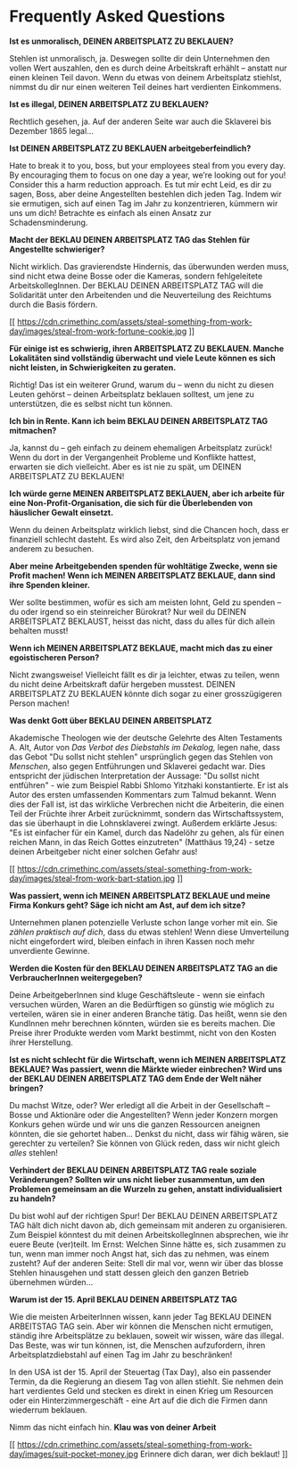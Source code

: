 # Frequently Asked Questions

**Ist es unmoralisch, DEINEN ARBEITSPLATZ ZU BEKLAUEN?**

Stehlen ist unmoralisch, ja. Deswegen sollte dir dein Unternehmen den vollen Wert auszahlen, den es durch deine Arbeitskraft erhählt – anstatt nur einen kleinen Teil davon. Wenn du etwas von deinem Arbeitsplatz stiehlst, nimmst du dir nur einen weiteren Teil deines hart verdienten Einkommens.

**Ist es illegal, DEINEN ARBEITSPLATZ ZU BEKLAUEN?**

Rechtlich gesehen, ja. Auf der anderen Seite war auch die Sklaverei bis Dezember 1865 legal…

**Ist DEINEN ARBEITSPLATZ ZU BEKLAUEN arbeitgeberfeindlich?**

Hate to break it to you, boss, but your employees steal from you every day. By encouraging them to focus on one day a year, we’re looking out for you! Consider this a harm reduction approach.
Es tut mir echt Leid, es dir zu sagen, Boss, aber deine Angestellten bestehlen dich jeden Tag. Indem wir sie ermutigen, sich auf einen Tag im Jahr zu konzentrieren, kümmern wir uns um dich! Betrachte es einfach als einen Ansatz zur Schadensminderung.

**Macht der BEKLAU DEINEN ARBEITSPLATZ TAG das Stehlen für Angestellte schwieriger?**

Nicht wirklich. Das gravierendste Hindernis, das überwunden werden muss, sind nicht etwa deine Bosse oder die Kameras, sondern fehlgeleitete ArbeitskollegInnen. Der BEKLAU DEINEN ARBEITSPLATZ TAG will die Solidarität unter den Arbeitenden und die Neuverteilung des Reichtums durch die Basis fördern.

[[ https://cdn.crimethinc.com/assets/steal-something-from-work-day/images/steal-from-work-fortune-cookie.jpg ]]

**Für einige ist es schwierig, ihren ARBEITSPLATZ ZU BEKLAUEN. Manche Lokalitäten sind vollständig überwacht und viele Leute können es sich nicht leisten, in Schwierigkeiten zu geraten.**

Richtig! Das ist ein weiterer Grund, warum du – wenn du nicht zu diesen Leuten gehörst – deinen Arbeitsplatz beklauen solltest, um jene zu unterstützen, die es selbst nicht tun können.

**Ich bin in Rente. Kann ich beim BEKLAU DEINEN ARBEITSPLATZ TAG mitmachen?**

Ja, kannst du – geh einfach zu deinem ehemaligen Arbeitsplatz zurück! Wenn du dort in der Vergangenheit Probleme und Konflikte hattest, erwarten sie dich vielleicht. Aber es ist nie zu spät, um DEINEN ARBEITSPLATZ ZU BEKLAUEN!

**Ich würde gerne MEINEN ARBEITSPLATZ BEKLAUEN, aber ich arbeite für eine Non-Profit-Organisation, die sich für die Überlebenden von häuslicher Gewalt einsetzt.**

Wenn du deinen Arbeitsplatz wirklich liebst, sind die Chancen hoch, dass er finanziell schlecht dasteht. Es wird also Zeit, den Arbeitsplatz von jemand anderem zu besuchen.

**Aber meine Arbeitgebenden spenden für wohltätige Zwecke, wenn sie Profit machen! Wenn ich MEINEN ARBEITSPLATZ BEKLAUE, dann sind ihre Spenden kleiner.**

Wer sollte bestimmen, wofür es sich am meisten lohnt, Geld zu spenden – du oder irgend so ein steinreicher Bürokrat? Nur weil du DEINEN ARBEITSPLATZ BEKLAUST, heisst das nicht, dass du alles für dich allein behalten musst!

**Wenn ich MEINEN ARBEITSPLATZ BEKLAUE, macht mich das zu einer egoistischeren Person?**

Nicht zwangsweise! Vielleicht fällt es dir ja leichter, etwas zu teilen, wenn du nicht deine Arbeitskraft dafür hergeben musstest. DEINEN ARBEITSPLATZ ZU BEKLAUEN könnte dich sogar zu einer grosszügigeren Person machen!

**Was denkt Gott über BEKLAU DEINEN ARBEITSPLATZ**

Akademische Theologen wie der deutsche Gelehrte des Alten Testaments A. Alt, Autor von _Das Verbot des Diebstahls im Dekalog,_ legen nahe, dass das Gebot "Du sollst nicht stehlen" ursprünglich gegen das Stehlen von _Menschen_, also gegen Entführungen und Sklaverei gedacht war. Dies entspricht der jüdischen Interpretation der Aussage: "Du sollst nicht entführen" - wie zum Beispiel Rabbi Shlomo Yitzhaki konstantierte. Er ist als Autor des ersten umfassenden Kommentars zum Talmud bekannt. Wenn dies der Fall ist, ist das wirkliche Verbrechen nicht die Arbeiterin, die einen Teil der Früchte ihrer Arbeit zurücknimmt, sondern das Wirtschaftssystem, das sie überhaupt in die Lohnsklaverei zwingt. Außerdem erklärte Jesus: "Es ist einfacher für ein Kamel, durch das Nadelöhr zu gehen, als für einen reichen Mann, in das Reich Gottes einzutreten" (Matthäus 19,24) - setze deinen Arbeitgeber nicht einer solchen Gefahr aus!

[[ https://cdn.crimethinc.com/assets/steal-something-from-work-day/images/steal-from-work-bart-station.jpg ]]

**Was passiert, wenn ich MEINEN ARBEITSPLATZ BEKLAUE und meine Firma Konkurs geht? Säge ich nicht am Ast, auf dem ich sitze?**

Unternehmen planen potenzielle Verluste schon lange vorher mit ein. Sie _zählen praktisch auf dich_, dass du etwas stehlen! Wenn diese Umverteilung nicht eingefordert wird, bleiben einfach in ihren Kassen noch mehr unverdiente Gewinne.

**Werden die Kosten für den BEKLAU DEINEN ARBEITSPLATZ TAG an die VerbraucherInnen weitergegeben?**

Deine ArbeitgeberInnen sind kluge Geschäftsleute - wenn sie einfach versuchen würden, Waren an die Bedürftigen so günstig wie möglich zu verteilen, wären sie in einer anderen Branche tätig. Das heißt, wenn sie den KundInnen mehr berechnen könnten, würden sie es bereits machen. Die Preise ihrer Produkte werden vom Markt bestimmt, nicht von den Kosten ihrer Herstellung.

**Ist es nicht schlecht für die Wirtschaft, wenn ich MEINEN ARBEITSPLATZ BEKLAUE? Was passiert, wenn die Märkte wieder einbrechen? Wird uns der BEKLAU DEINEN ARBEITSPLATZ TAG dem Ende der Welt näher bringen?**

Du machst Witze, oder? Wer erledigt all die Arbeit in der Gesellschaft – Bosse und Aktionäre oder die Angestellten? Wenn jeder Konzern morgen Konkurs gehen würde und wir uns die ganzen Ressourcen aneignen könnten, die sie gehortet haben… Denkst du nicht, dass wir fähig wären, sie gerechter zu verteilen? Sie können von Glück reden, dass wir nicht gleich _alles_ stehlen!



**Verhindert der BEKLAU DEINEN ARBEITSPLATZ TAG reale soziale Veränderungen? Sollten wir uns nicht lieber zusammentun, um den Problemen gemeinsam an die Wurzeln zu gehen, anstatt individualisiert zu handeln?**

Du bist wohl auf der richtigen Spur! Der BEKLAU DEINEN ARBEITSPLATZ TAG hält dich nicht davon ab, dich gemeinsam mit anderen zu organisieren. Zum Beispiel könntest du mit deinen ArbeitskollegInnen absprechen, wie ihr euere Beute (ver)teilt. Im Ernst: Welchen Sinne hätte es, sich zusammen zu tun, wenn man immer noch Angst hat, sich das zu nehmen, was einem zusteht? Auf der anderen Seite: Stell dir mal vor, wenn wir über das blosse Stehlen hinausgehen und statt dessen gleich den ganzen Betrieb übernehmen würden…

**Warum ist der 15. April BEKLAU DEINEN ARBEITSPLATZ TAG**

Wie die meisten ArbeiterInnen wissen, kann jeder Tag BEKLAU DEINEN ARBEITSTAG TAG sein. Aber wir können die Menschen nicht ermutigen, ständig ihre Arbeitsplätze zu beklauen, soweit wir wissen, wäre das illegal. Das Beste, was wir tun können, ist, die Menschen aufzufordern, ihren Arbeitsplatzdiebstahl auf einen Tag im Jahr zu beschränken!

In den USA ist der 15. April der Steuertag (Tax Day), also ein passender Termin, da die Regierung an diesem Tag von allen stiehlt. Sie nehmen dein hart verdientes Geld und stecken es direkt in einen Krieg um Resourcen oder ein Hinterzimmergeschäft - eine Art auf die dich die Firmen dann wiederrum beklauen.

Nimm das nicht einfach hin. **Klau was von deiner Arbeit**

[[ https://cdn.crimethinc.com/assets/steal-something-from-work-day/images/suit-pocket-money.jpg Erinnere dich daran, wer dich beklaut! ]]
